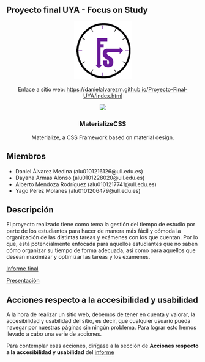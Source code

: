 ## Proyecto final UYA - Focus on Study</h1>

<p align="center">
  <a href="https://danielalvarezm.github.io/Proyecto-Final-UYA/index.html">
    <img src="images/logo.png" width="150" style="max-width:100%;">
  </a>
</p>

<p align="center">
  Enlace a sitio web: <a href="https://danielalvarezm.github.io/Proyecto-Final-UYA/index.html">https://danielalvarezm.github.io/Proyecto-Final-UYA/index.html</a>
</p>

<p align="center">
  <a href="http://materializecss.com/">
    <img src="http://materializecss.com/res/materialize.svg" style="max-width:100%;">
  </a>
</p>

<h3 align="center">MaterializeCSS</h3>
<p align="center">
  Materialize, a CSS Framework based on material design.
</p>

## Miembros

<ul>
  <li>Daniel Álvarez Medina (alu0101216126@ull.edu.es)</li>
  <li>Dayana Armas Alonso (alu0101228020@ull.edu.es)</li>
  <li>Alberto Mendoza Rodríguez (alu0101217741@ull.edu.es)</li>
  <li>Yago Pérez Molanes (alu0101206479@ull.edu.es)</li>
</ul>

## Descripción

El proyecto realizado tiene como tema la gestión del tiempo de estudio por parte de los estudiantes para hacer de manera más fácil y cómoda la organización de las distintas tareas y exámenes con los que cuentan. Por lo que, está potencialmente enfocada para aquellos estudiantes que no saben cómo organizar su tiempo de forma adecuada, así como para aquellos que desean maximizar y optimizar las tareas y los exámenes.

[Informe final](/informes/Informe%20proyecto%20-%20UYA.pdf)

[Presentación](/informes/Presentación%20Proyecto%20final%20UyA.pdf)

## Acciones respecto a la accesibilidad y usabilidad

A la hora de realizar un sitio web, debemos de tener en cuenta y valorar, la accesibilidad y usabilidad del sitio, es decir, que cualquier usuario pueda navegar por nuestras páginas sin ningún problema. Para lograr esto hemos llevado a cabo una serie de acciones.

Para contemplar esas acciones, dirígase a la sección de **Acciones respecto a la accesibilidad y usabilidad** del [informe](/informes/Informe%20proyecto%20-%20UYA.pdf)
